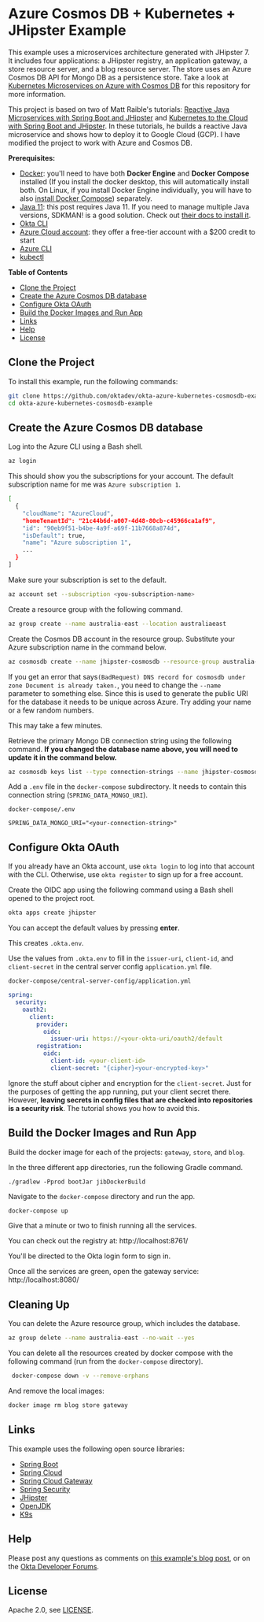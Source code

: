 # Azure Cosmos DB + Kubernetes + JHipster Example

This example uses a microservices architecture generated with JHipster 7. It includes four applications: a JHipster registry, an application gateway, a store resource server, and a blog resource server. The store uses an Azure Cosmos DB API for Mongo DB as a persistence store. Take a look at [Kubernetes Microservices on Azure with Cosmos DB][blog] for this repository for more information.

This project is based on two of Matt Raible's tutorials: [Reactive Java Microservices with Spring Boot and JHipster](https://developer.okta.com/blog/2021/01/20/reactive-java-microservices) and [Kubernetes to the Cloud with Spring Boot and JHipster](https://developer.okta.com/blog/2021/06/01/kubernetes-spring-boot-jhipster). In these tutorials, he builds a reactive Java microservice and shows how to deploy it to Google Cloud (GCP). I have modified the project to work with Azure and Cosmos DB.

**Prerequisites:**

- [Docker](https://docs.docker.com/get-docker/): you'll need to have both **Docker Engine** and **Docker Compose** installed (If you install the docker desktop, this will automatically install both. On Linux, if you install Docker Engine individually, you will have to also [install Docker Compose](https://docs.docker.com/compose/install/)) separately.
- [Java 11](https://adoptopenjdk.net/): this post requires Java 11. If you need to manage multiple Java versions, SDKMAN! is a good solution. Check out [their docs to install it](https://sdkman.io/installit).
- [Okta CLI](https://cli.okta.com/manual/#installation)
- [Azure Cloud account](https://azure.microsoft.com/en-us/free/): they offer a free-tier account with a $200 credit to start
- [Azure CLI](https://docs.microsoft.com/en-us/cli/azure/install-azure-cli)
- [kubectl](https://kubernetes.io/docs/tasks/tools/)

**Table of Contents**

* [Clone the Project](#clone-the-project)
* [Create the Azure Cosmos DB database](#create-the-azure-cosmos-db-database)
* [Configure Okta OAuth](#configure-okta-oath)
* [Build the Docker Images and Run App](build-the-docker-images-and-run-app)
* [Links](#links)
* [Help](#help)
* [License](#license)

## Clone the Project

To install this example, run the following commands:

```bash
git clone https://github.com/oktadev/okta-azure-kubernetes-cosmosdb-example.git
cd okta-azure-kubernetes-cosmosdb-example
```

## Create the Azure Cosmos DB database

Log into the Azure CLI using a Bash shell. 

```bash
az login
```

This should show you the subscriptions for your account. The default subscription name for me was `Azure subscription 1`.

```bash
[
  {
    "cloudName": "AzureCloud",
    "homeTenantId": "21c44b6d-a007-4d48-80cb-c45966ca1af9",
    "id": "90eb9f51-b4be-4a9f-a69f-11b7668a874d",
    "isDefault": true,
    "name": "Azure subscription 1",
    ...
  }
]
```

Make sure your subscription is set to the default.

```bash
az account set --subscription <you-subscription-name>
```

Create a resource group with the following command.

```bash
az group create --name australia-east --location australiaeast
```

Create the Cosmos DB account in the resource group. Substitute your Azure subscription name in the command below.

```bash
az cosmosdb create --name jhipster-cosmosdb --resource-group australia-east --kind MongoDB --subscription <you-subscription-name> --enable-free-tier true --enable-public-network true
```

If you get an error that says`(BadRequest) DNS record for cosmosdb under zone Document is already taken.`, you need to change the `--name` parameter to something else. Since this is used to generate the public URI for the database it needs to be unique across Azure. Try adding your name or a few random numbers.

This may take a few minutes.

Retrieve the primary Mongo DB connection string using the following command. **If you changed the database name above, you will need to update it in the command below.**

```bash
az cosmosdb keys list --type connection-strings --name jhipster-cosmosdb --resource-group australia-east
```

Add a `.env` file in the `docker-compose` subdirectory. It needs to contain this connection string (`SPRING_DATA_MONGO_URI`).

`docker-compose/.env`

```env
SPRING_DATA_MONGO_URI="<your-connection-string>"
```

## Configure Okta OAuth

If you already have an Okta account, use `okta login` to log into that account with the CLI. Otherwise, use `okta register` to sign up for a free account. 

Create the OIDC app using the following command using a Bash shell opened to the project root.

```bash
okta apps create jhipster
```

You can accept the default values by pressing **enter**. 

This creates `.okta.env`. 

Use the values from `.okta.env` to fill in the `issuer-uri`, `client-id`, and `client-secret` in the central server config `application.yml` file.

`docker-compose/central-server-config/application.yml`

```yaml
spring:
  security:
    oauth2:
      client:
        provider:
          oidc:
            issuer-uri: https://<your-okta-uri/oauth2/default
        registration:
          oidc:
            client-id: <your-client-id>
            client-secret: "{cipher}<your-encrypted-key>"
```

Ignore the stuff about cipher and encryption for the `client-secret`. Just for the purposes of getting the app running, put your client secret there. However, **leaving secrets in config files that are checked into repositories is a security risk**. The tutorial shows you how to avoid this. 

## Build the Docker Images and Run App

Build the docker image for each of the projects: `gateway`, `store`, and `blog`.

 In the three different app directories, run the following Gradle command.

```
./gradlew -Pprod bootJar jibDockerBuild
```

Navigate to the `docker-compose` directory and run the app.

```bash
docker-compose up
```

Give that a minute or two to finish running all the services.

You can check out the registry at:  http://localhost:8761/

You'll be directed to the Okta login form to sign in.

Once all the services are green, open the gateway service: http://localhost:8080/

## Cleaning Up

You can delete the Azure resource group, which includes the database.

```bash
az group delete --name australia-east --no-wait --yes
```

You can delete all the resources created by docker compose with the following command (run from the `docker-compose` directory).

```bash
 docker-compose down -v --remove-orphans
```

And remove the local images:

```bash
docker image rm blog store gateway
```

## Links

This example uses the following open source libraries:

* [Spring Boot](https://spring.io/projects/spring-boot)
* [Spring Cloud](https://spring.io/projects/spring-cloud)
* [Spring Cloud Gateway](https://spring.io/projects/spring-cloud-gateway)
* [Spring Security](https://spring.io/projects/spring-security)
* [JHipster](https://www.jhipster.tech)
* [OpenJDK](https://openjdk.java.net/)
* [K9s](https://k9scli.io/)

## Help

Please post any questions as comments on [this example's blog post][blog], or on the [Okta Developer Forums](https://devforum.okta.com/).

## License

Apache 2.0, see [LICENSE](LICENSE).

[blog]: https://developer.okta.com/blog/2022/05/05/kubernetes-microservices-azure
